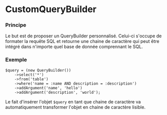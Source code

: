 # CustomQueryBuilder

### Principe

Le but est de proposer un QueryBuilder personnalisé.
Celui-ci s'occupe de formater la requête SQL et retourne une chaine de caractère qui peut être intégré dans n'importe quel base de donnée comprennant le SQL.


### Exemple

```
$query = (new QueryBuilder())
    ->select('*')
    ->from('table')
    ->where('name = :name AND description = :description')
    ->addArgument('name', 'hello')
    ->addArgument('description', 'world');
```

Le fait d'insérer l'objet ```$query``` en tant que chaine de caractère va automatiquement transformer l'objet en chaine de caractère lisible.
